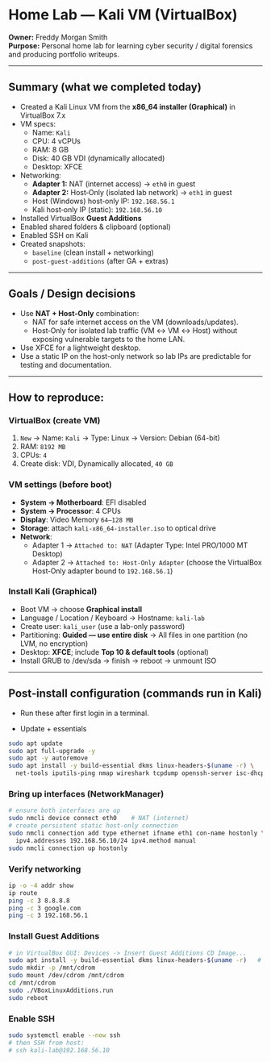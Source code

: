 # Home Lab — Kali VM (VirtualBox)

**Owner:** Freddy Morgan Smith  
**Purpose:** Personal home lab for learning cyber security / digital forensics and producing portfolio writeups.

---

## Summary (what we completed today)
- Created a Kali Linux VM from the **x86_64 installer (Graphical)** in VirtualBox 7.x  
- VM specs:
  - Name: `Kali`
  - CPU: 4 vCPUs
  - RAM: 8 GB
  - Disk: 40 GB VDI (dynamically allocated)
  - Desktop: XFCE
- Networking:
  - **Adapter 1:** NAT (internet access) → `eth0` in guest
  - **Adapter 2:** Host‑Only (isolated lab network) → `eth1` in guest
  - Host (Windows) host‑only IP: `192.168.56.1`
  - Kali host‑only IP (static): `192.168.56.10`
- Installed VirtualBox **Guest Additions**
- Enabled shared folders & clipboard (optional)
- Enabled SSH on Kali
- Created snapshots:
  - `baseline` (clean install + networking)
  - `post-guest-additions` (after GA + extras)

---

## Goals / Design decisions
- Use **NAT + Host‑Only** combination:
  - NAT for safe internet access on the VM (downloads/updates).
  - Host‑Only for isolated lab traffic (VM ↔ VM ↔ Host) without exposing vulnerable targets to the home LAN.
- Use XFCE for a lightweight desktop.
- Use a static IP on the host-only network so lab IPs are predictable for testing and documentation.

---

## How to reproduce:

### VirtualBox (create VM)
1. `New` → Name: `Kali` → Type: Linux → Version: Debian (64-bit)  
2. RAM: `8192 MB`  
3. CPUs: `4`  
4. Create disk: VDI, Dynamically allocated, `40 GB`  

### VM settings (before boot)
- **System → Motherboard**: EFI disabled  
- **System → Processor**: 4 CPUs  
- **Display**: Video Memory `64–128 MB`  
- **Storage**: attach `kali-x86_64-installer.iso` to optical drive  
- **Network**:
  - Adapter 1 → `Attached to: NAT` (Adapter Type: Intel PRO/1000 MT Desktop)
  - Adapter 2 → `Attached to: Host‑Only Adapter` (choose the VirtualBox Host‑Only adapter bound to `192.168.56.1`)

### Install Kali (Graphical)
- Boot VM → choose **Graphical install**  
- Language / Location / Keyboard → Hostname: `kali-lab`  
- Create user: `kali_user` (use a lab-only password)  
- Partitioning: **Guided — use entire disk** → All files in one partition (no LVM, no encryption)  
- Desktop: **XFCE**; include **Top 10 & default tools** (optional)
- Install GRUB to /dev/sda → finish → reboot → unmount ISO

---

## Post‑install configuration (commands run in Kali)
- Run these after first login in a terminal.

- Update + essentials
```bash
sudo apt update
sudo apt full-upgrade -y
sudo apt -y autoremove
sudo apt install -y build-essential dkms linux-headers-$(uname -r) \
  net-tools iputils-ping nmap wireshark tcpdump openssh-server isc-dhcp-client
```
### Bring up interfaces (NetworkManager)
```bash
# ensure both interfaces are up
sudo nmcli device connect eth0    # NAT (internet)
# create persistent static host-only connection
sudo nmcli connection add type ethernet ifname eth1 con-name hostonly \
  ipv4.addresses 192.168.56.10/24 ipv4.method manual
sudo nmcli connection up hostonly
```
### Verify networking
```bash
ip -o -4 addr show
ip route
ping -c 3 8.8.8.8
ping -c 3 google.com
ping -c 3 192.168.56.1
```
### Install Guest Additions
```bash
# in VirtualBox GUI: Devices -> Insert Guest Additions CD Image...
sudo apt install -y build-essential dkms linux-headers-$(uname -r)   # prerequisites
sudo mkdir -p /mnt/cdrom
sudo mount /dev/cdrom /mnt/cdrom
cd /mnt/cdrom
sudo ./VBoxLinuxAdditions.run
sudo reboot
```
### Enable SSH
```bash
sudo systemctl enable --now ssh
# then SSH from host:
# ssh kali-lab@192.168.56.10
```


